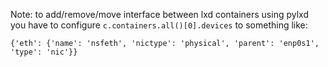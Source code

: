 Note: to add/remove/move interface between lxd containers using pylxd you have to
configure `c.containers.all()[0].devices` to something like:
```
{'eth': {'name': 'nsfeth', 'nictype': 'physical', 'parent': 'enp0s1', 'type': 'nic'}}
```
